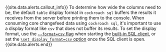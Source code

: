 {{site.data.alerts.callout_info}}
To determine how wide the columns need to be, the default `table` display format in `cockroach sql` buffers the results it receives from the server before printing them to the console. When consuming core changefeed data using `cockroach sql`, it's important to use a display format like `csv` that does not buffer its results. To set the display format, use the [`--format=csv` flag]({{site.current_cloud_version}}/cockroach-sql.md#sql-flag-format) when starting the [built-in SQL client]({{site.current_cloud_version}}/cockroach-sql.md), or set the [`\set display_format=csv` option]({{site.current_cloud_version}}/cockroach-sql.md#client-side-options) once the SQL client is open.
{{site.data.alerts.end}}

